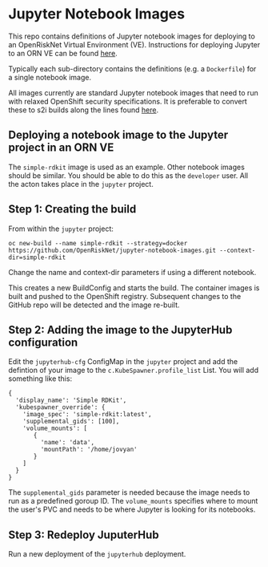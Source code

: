 # Jupyter Notebook Images

This repo contains definitions of Jupyter notebook images for deploying to an OpenRiskNet Virtual Environment (VE).
Instructions for deploying Jupyter to an ORN VE can be found
[here](https://github.com/OpenRiskNet/home/tree/master/openshift/deployments/jupyter).

Typically each sub-directory contains the definitions (e.g. a `Dockerfile`) for a single notebook image.

All images currently are standard Jupyter notebook images that need to run with relaxed OpenShift security specifications.
It is preferable to convert these to s2i builds along the lines found 
[here](https://github.com/jupyter-on-openshift/jupyter-notebooks/tree/master/build-configs).

## Deploying a notebook image to the Jupyter project in an ORN VE

The `simple-rdkit` image is used as an example. Other notebook images should be similar.
You should be able to do this as the `developer` user. All the acton takes place in the `jupyter` project.

## Step 1: Creating the build

From within the `jupyter` project:
```
oc new-build --name simple-rdkit --strategy=docker https://github.com/OpenRiskNet/jupyter-notebook-images.git --context-dir=simple-rdkit
```
Change the name and context-dir parameters if using a different notebook.

This creates a new BuildConfig and starts the build. The container images is built and pushed to the OpenShift registry.
Subsequent changes to the GitHub repo will be detected and the image re-built.

## Step 2: Adding the image to the JupyterHub configuration

Edit the `jupyterhub-cfg` ConfigMap in the `jupyter` project and add the defintion of your image to the `c.KubeSpawner.profile_list`
List. You will add something like this:
```
{
  'display_name': 'Simple RDKit',
  'kubespawner_override': {
    'image_spec': 'simple-rdkit:latest',
    'supplemental_gids': [100],
    'volume_mounts': [
       {
         'name': 'data',
         'mountPath': '/home/jovyan'
       }
    ]
  }
}
```

The `supplemental_gids` parameter is needed because the image needs to run as a predefined goroup ID.
The `volume_mounts` specifies where to mount the user's PVC and needs to be where Jupyter is looking for its notebooks.

## Step 3: Redeploy JuputerHub

Run a new deployment of the `jupyterhub` deployment.

